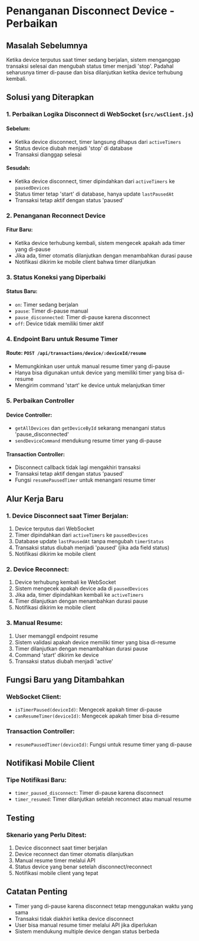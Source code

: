 # Penanganan Disconnect Device - Perbaikan

## Masalah Sebelumnya
Ketika device terputus saat timer sedang berjalan, sistem menganggap transaksi selesai dan mengubah status timer menjadi 'stop'. Padahal seharusnya timer di-pause dan bisa dilanjutkan ketika device terhubung kembali.

## Solusi yang Diterapkan

### 1. Perbaikan Logika Disconnect di WebSocket (`src/wsClient.js`)

#### Sebelum:
- Ketika device disconnect, timer langsung dihapus dari `activeTimers`
- Status device diubah menjadi 'stop' di database
- Transaksi dianggap selesai

#### Sesudah:
- Ketika device disconnect, timer dipindahkan dari `activeTimers` ke `pausedDevices`
- Status timer tetap 'start' di database, hanya update `lastPausedAt`
- Transaksi tetap aktif dengan status 'paused'

### 2. Penanganan Reconnect Device

#### Fitur Baru:
- Ketika device terhubung kembali, sistem mengecek apakah ada timer yang di-pause
- Jika ada, timer otomatis dilanjutkan dengan menambahkan durasi pause
- Notifikasi dikirim ke mobile client bahwa timer dilanjutkan

### 3. Status Koneksi yang Diperbaiki

#### Status Baru:
- `on`: Timer sedang berjalan
- `pause`: Timer di-pause manual
- `pause_disconnected`: Timer di-pause karena disconnect
- `off`: Device tidak memiliki timer aktif

### 4. Endpoint Baru untuk Resume Timer

#### Route: `POST /api/transactions/device/:deviceId/resume`
- Memungkinkan user untuk manual resume timer yang di-pause
- Hanya bisa digunakan untuk device yang memiliki timer yang bisa di-resume
- Mengirim command 'start' ke device untuk melanjutkan timer

### 5. Perbaikan Controller

#### Device Controller:
- `getAllDevices` dan `getDeviceById` sekarang menangani status 'pause_disconnected'
- `sendDeviceCommand` mendukung resume timer yang di-pause

#### Transaction Controller:
- Disconnect callback tidak lagi mengakhiri transaksi
- Transaksi tetap aktif dengan status 'paused'
- Fungsi `resumePausedTimer` untuk menangani resume timer

## Alur Kerja Baru

### 1. Device Disconnect saat Timer Berjalan:
1. Device terputus dari WebSocket
2. Timer dipindahkan dari `activeTimers` ke `pausedDevices`
3. Database update `lastPausedAt` tanpa mengubah `timerStatus`
4. Transaksi status diubah menjadi 'paused' (jika ada field status)
5. Notifikasi dikirim ke mobile client

### 2. Device Reconnect:
1. Device terhubung kembali ke WebSocket
2. Sistem mengecek apakah device ada di `pausedDevices`
3. Jika ada, timer dipindahkan kembali ke `activeTimers`
4. Timer dilanjutkan dengan menambahkan durasi pause
5. Notifikasi dikirim ke mobile client

### 3. Manual Resume:
1. User memanggil endpoint resume
2. Sistem validasi apakah device memiliki timer yang bisa di-resume
3. Timer dilanjutkan dengan menambahkan durasi pause
4. Command 'start' dikirim ke device
5. Transaksi status diubah menjadi 'active'

## Fungsi Baru yang Ditambahkan

### WebSocket Client:
- `isTimerPaused(deviceId)`: Mengecek apakah timer di-pause
- `canResumeTimer(deviceId)`: Mengecek apakah timer bisa di-resume

### Transaction Controller:
- `resumePausedTimer(deviceId)`: Fungsi untuk resume timer yang di-pause

## Notifikasi Mobile Client

### Tipe Notifikasi Baru:
- `timer_paused_disconnect`: Timer di-pause karena disconnect
- `timer_resumed`: Timer dilanjutkan setelah reconnect atau manual resume

## Testing

### Skenario yang Perlu Ditest:
1. Device disconnect saat timer berjalan
2. Device reconnect dan timer otomatis dilanjutkan
3. Manual resume timer melalui API
4. Status device yang benar setelah disconnect/reconnect
5. Notifikasi mobile client yang tepat

## Catatan Penting

- Timer yang di-pause karena disconnect tetap menggunakan waktu yang sama
- Transaksi tidak diakhiri ketika device disconnect
- User bisa manual resume timer melalui API jika diperlukan
- Sistem mendukung multiple device dengan status berbeda 